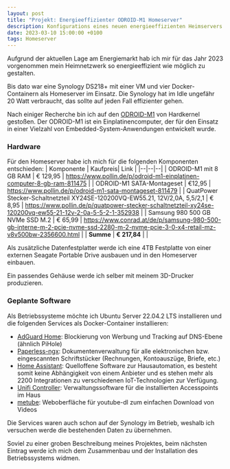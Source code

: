 ```yaml
---
layout: post
title: "Projekt: Energieeffizienter ODROID-M1 Homeserver"
description: Konfigurations eines neuen energieeffizienten Heimservers
date: 2023-03-10 15:00:00 +0100
tags: Homeserver
---
```

Aufgrund der aktuellen Lage am Energiemarkt hab ich mir für das Jahr 2023 vorgenommen mein Heimnetzwerk so energieeffizient wie möglich zu gestalten.

Bis dato war eine Synology DS218+ mit einer VM und vier Docker-Containern als Homeserver im Einsatz. Die Synology hat im Idle ungefähr 20 Watt verbraucht, das sollte auf jeden Fall effizienter gehen. 

Nach einiger Recherche bin ich auf den [ODROID-M1](https://www.hardkernel.com/shop/odroid-m1-with-8gbyte-ram/) von Hardkernel gestoßen. Der ODROID-M1 ist ein Einplatinencomputer, der für den Einsatz in einer Vielzahl von Embedded-System-Anwendungen entwickelt wurde.  

### Hardware
Für den Homeserver habe ich mich für die folgenden Komponenten entschieden:
| Komponente | Kaufpreis| Link |
|--|--|--|
| ODROID-M1 mit 8 GB RAM | € 129,95 | <https://www.pollin.de/p/odroid-m1-einplatinen-computer-8-gb-ram-811475> |
| ODROID-M1 SATA-Montageset | €12,95 | <https://www.pollin.de/p/odroid-m1-sata-montageset-811479> |
| QuatPower Stecker-Schaltnetzteil XY24SE-120200VQ-EW55.21, 12V/2,0A, 5,5/2,1 | € 8,95 | <https://www.pollin.de/p/quatpower-stecker-schaltnetzteil-xy24se-120200vq-ew55-21-12v-2-0a-5-5-2-1-352938> |
| Samsung 980 500 GB NVMe SSD M.2 | € 65,99 | <https://www.conrad.at/de/p/samsung-980-500-gb-interne-m-2-pcie-nvme-ssd-2280-m-2-nvme-pcie-3-0-x4-retail-mz-v8v500bw-2356600.html> |
| **Summe** | **€ 217,84** |  |

Als zusätzliche Datenfestplatter werde ich eine 4TB Festplatte von einer externen Seagate Portable Drive ausbauen und in den Homeserver einbauen. 

Ein passendes Gehäuse werde ich selber mit meinem 3D-Drucker produzieren. 

### Geplante Software
Als Betriebssysteme möchte ich Ubuntu Server 22.04.2 LTS installieren und die folgenden Services als Docker-Container installieren:

 - [AdGuard Home](https://adguard.com/de/adguard-home/overview.html): Blockierung von Werbung und Tracking auf DNS-Ebene (ähnlich PiHole)
 - [Paperless-ngx](https://github.com/paperless-ngx/paperless-ngx): Dokumentenverwaltung für alle elektronischen bzw. eingescannten Schriftstücker (Rechnungen, Kontoauszüge, Briefe, etc.)
 - [Home Assistant](https://www.home-assistant.io/): Quelloffene Software zur Hausautomation, es besteht somit keine Abhängigkeit von einem Anbieter und es stehen mehr als 2200 Integrationen zu verschiedenen IoT-Technologien zur Verfügung. 
 - [Unifi Controller](https://www.ui.com/): Verwaltungssoftware für die installierten Accesspoints im Haus
 - [metube](https://github.com/alexta69/metube): Weboberfläche für youtube-dl zum einfachen Download von Videos

Die Services waren auch schon auf der Synology im Betrieb, weshalb ich versuchen werde die bestehenden Daten zu übernehmen.

Soviel zu einer groben Beschreibung meines Projektes, beim nächsten Eintrag werde ich mich dem Zusammenbau und der Installation des Betriebssystems widmen. 

